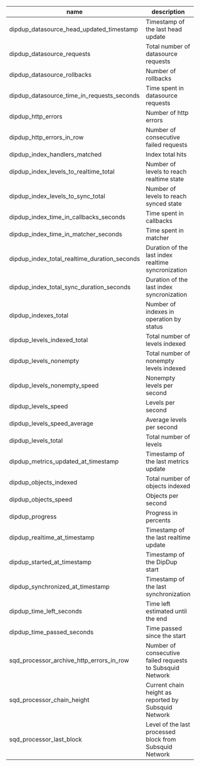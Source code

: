<!-- markdownlint-disable first-line-h1 -->
| name | description | type |
|-|-|-|
| dipdup_datasource_head_updated_timestamp | Timestamp of the last head update | Gauge |
| dipdup_datasource_requests | Total number of datasource requests | Counter |
| dipdup_datasource_rollbacks | Number of rollbacks | Counter |
| dipdup_datasource_time_in_requests_seconds | Time spent in datasource requests | Histogram |
| dipdup_http_errors | Number of http errors | Counter |
| dipdup_http_errors_in_row | Number of consecutive failed requests | Gauge |
| dipdup_index_handlers_matched | Index total hits | Counter |
| dipdup_index_levels_to_realtime_total | Number of levels to reach realtime state | Histogram |
| dipdup_index_levels_to_sync_total | Number of levels to reach synced state | Histogram |
| dipdup_index_time_in_callbacks_seconds | Time spent in callbacks | Histogram |
| dipdup_index_time_in_matcher_seconds | Time spent in matcher | Histogram |
| dipdup_index_total_realtime_duration_seconds | Duration of the last index realtime syncronization | Histogram |
| dipdup_index_total_sync_duration_seconds | Duration of the last index syncronization | Histogram |
| dipdup_indexes_total | Number of indexes in operation by status | Gauge |
| dipdup_levels_indexed_total | Total number of levels indexed | Gauge |
| dipdup_levels_nonempty | Total number of nonempty levels indexed | Counter |
| dipdup_levels_nonempty_speed | Nonempty levels per second | Gauge |
| dipdup_levels_speed | Levels per second | Gauge |
| dipdup_levels_speed_average | Average levels per second | Gauge |
| dipdup_levels_total | Total number of levels | Gauge |
| dipdup_metrics_updated_at_timestamp | Timestamp of the last metrics update | Gauge |
| dipdup_objects_indexed | Total number of objects indexed | Counter |
| dipdup_objects_speed | Objects per second | Gauge |
| dipdup_progress | Progress in percents | Gauge |
| dipdup_realtime_at_timestamp | Timestamp of the last realtime update | Gauge |
| dipdup_started_at_timestamp | Timestamp of the DipDup start | Gauge |
| dipdup_synchronized_at_timestamp | Timestamp of the last synchronization | Gauge |
| dipdup_time_left_seconds | Time left estimated until the end | Gauge |
| dipdup_time_passed_seconds | Time passed since the start | Gauge |
| sqd_processor_archive_http_errors_in_row | Number of consecutive failed requests to Subsquid Network | Gauge |
| sqd_processor_chain_height | Current chain height as reported by Subsquid Network | Gauge |
| sqd_processor_last_block | Level of the last processed block from Subsquid Network | Gauge |
